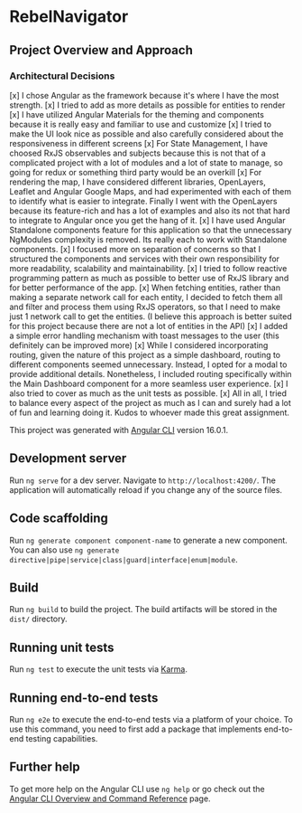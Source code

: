 # RebelNavigator

## Project Overview and Approach

### Architectural Decisions

[x] I chose Angular as the framework because it's where I have the most strength.
[x] I tried to add as more details as possible for entities to render 
[x] I have utilized Angular Materials for the theming and components because it is really easy and familiar to use and customize
[x] I tried to make the UI look nice as possible and also carefully considered about the responsiveness in different screens
[x] For State Management, I have choosed RxJS observables and subjects because this is not that of a complicated project with a lot of modules and a lot of state to manage, so going for redux or something third party would be an overkill
[x] For rendering the map, I have considered different libraries, OpenLayers, Leaflet and Angular Google Maps, and had experimented with each of them to identify what is easier to integrate. Finally I went with the OpenLayers because its feature-rich and has a lot of examples and also its not that hard to integrate to Angular once you get the hang of it.
[x] I have used Angular Standalone components feature for this application so that the unnecessary NgModules complexity is removed. Its really each to work with Standalone components.
[x] I focused more on separation of concerns so that I structured the components and services with their own responsibility for more readability, scalability and maintainability.
[x] I tried to follow reactive programming pattern as much as possible to better use of RxJS library and for better performance of the app.
[x] When fetching entities, rather than making a separate network call for each entity, I decided to fetch them all and filter and process them using RxJS operators, so that I need to make just 1 network call to get the entities. (I believe this approach is better suited for this project because there are not a lot of entities in the API)
[x] I added a simple error handling mechanism with toast messages to the user (this definitely can be improved more)
[x] While I considered incorporating routing, given the nature of this project as a simple dashboard, routing to different components seemed unnecessary. Instead, I opted for a modal to provide additional details. Nonetheless, I included routing specifically within the Main Dashboard component for a more seamless user experience.
[x] I also tried to cover as much as the unit tests as possible. 
[x] All in all, I tried to balance every aspect of the project as much as I can and surely had a lot of fun and learning doing it. Kudos to whoever made this great assignment.


This project was generated with [Angular CLI](https://github.com/angular/angular-cli) version 16.0.1.

## Development server

Run `ng serve` for a dev server. Navigate to `http://localhost:4200/`. The application will automatically reload if you change any of the source files.

## Code scaffolding

Run `ng generate component component-name` to generate a new component. You can also use `ng generate directive|pipe|service|class|guard|interface|enum|module`.

## Build

Run `ng build` to build the project. The build artifacts will be stored in the `dist/` directory.

## Running unit tests

Run `ng test` to execute the unit tests via [Karma](https://karma-runner.github.io).

## Running end-to-end tests

Run `ng e2e` to execute the end-to-end tests via a platform of your choice. To use this command, you need to first add a package that implements end-to-end testing capabilities.

## Further help

To get more help on the Angular CLI use `ng help` or go check out the [Angular CLI Overview and Command Reference](https://angular.io/cli) page.
